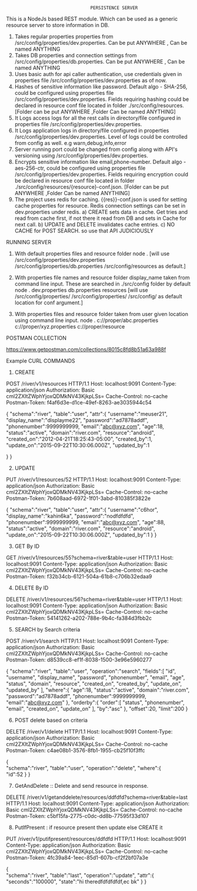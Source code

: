                                     PERSISTENCE SERVER

This is a NodeJs based REST module. Which can be used as a generic resource server to store information in DB.

1) Takes regular properties properties from /src/config/properties/dev.properties. Can be put ANYWHERE , Can be named ANYTHING
2) Takes DB properties and connection settings from /src/config/properties/db.properties. Can be put ANYWHERE , Can be named ANYTHING
3) Uses basic auth for api caller authentication, use credentials given in properties file /src/config/properties/dev.properties as of now.
4) Hashes of sensitive information like password. Default algo - SHA-256, could be configured using properties file /src/config/properties/dev.properties.
   Fields requiring hashing could be declared in resource conf file located in folder ./src/config/resources.[Folder can be put ANYWHERE ,Folder Can be named ANYTHING]
5) It Logs access logs for all the rest calls in directory/file configured in properties file /src/config/properties/dev.properties.
6) It Logs application logs in directory/file configured in properties /src/config/properties/dev.properties.
    Level of  logs could be controlled from config as well. e.g warn,debug,info,error
7) Server running port could be changed from config along with API's versioning using /src/config/properties/dev.properties.
8) Encrypts sensitive information like email,phone-number. Default algo - aes-256-ctr, could be configured using properties file /src/config/properties/dev.properties.
   Fields requiring encryption could be declared in resource conf file located in folder ./src/config/resources/{resource}-conf.json.
   [Folder can be put ANYWHERE ,Folder Can be named ANYTHING]
9) The project uses redis for caching. {{res}}-conf.json is used for setting cache properties for resource. Redis connection settings can be set in dev.properties under redis.
   a) CREATE sets data in cache. Get tries and read from cache first, if not there it read from DB and sets in Cache for next call.
   b) UPDATE and DELETE invalidates cache entries.
   c) NO CACHE for POST SEARCH. so use that API JUDICIOUSLY
   

RUNNING SERVER

1) With default properties files and resource folder
node .
[will use /src/config/properties/dev.properties /src/config/properties/db.properties /src/config/resources as default.]

2) With properties file names and resource folder display_name taken from command line input. These are searched in ./src/config folder by default
node . dev.properties db.properties resources
[will use /src/config/properties/ /src/config/properties/ /src/config/ as default location for conf argument.]

3) With properties files and resource folder taken from user given location using command line input.
node . c://proper/abc.properties c://proper/xyz.properties c://proper/resource

POSTMAN COLLECTION

https://www.getpostman.com/collections/8015c8fd8b51a63a988f

Example CURL COMMANDS

1) CREATE

POST /river/v1/resources HTTP/1.1
Host: localhost:9091
Content-Type: application/json
Authorization: Basic cml2ZXItZWphYjoxQDMkNV43KjkpLSs=
Cache-Control: no-cache
Postman-Token: f4af6d3e-d1ce-49ef-8263-ae3035944c54

{
  "schema":"river",
  "table":"user",
  "attr":{
    "username":"meuser21",
    "display_name":"displayme22",
    "password":"ad7878addf",
    "phonenumber":9999999999,
    "email":"abc@xyz.com",
    "age":18,
    "status":"active",
    "domain":"river.com",
    "resource":"android",
    "created_on":"2012-04-21T18:25:43-05:00",
    "created_by":1,
    "update_on":"2015-09-22T10:30:06.000Z",
    "updated_by":1

  }
}

2) UPDATE

PUT /river/v1/resources/52 HTTP/1.1
Host: localhost:9091
Content-Type: application/json
Authorization: Basic cml2ZXItZWphYjoxQDMkNV43KjkpLSs=
Cache-Control: no-cache
Postman-Token: 7b608aad-6972-1f01-3abd-810385f3822e

{
  "schema":"river",
  "table":"user",
  "attr":{
    "username":"c6hor",
    "display_name":"kahin6ka",
    "password":"nodfdfdfd",
    "phonenumber":9999999999,
    "email":"abc@xyz.com",
    "age":88,
    "status":"active",
    "domain":"river.com",
    "resource":"android",
    "update_on":"2015-09-22T10:30:06.000Z",
    "updated_by":1
  }
}

3) GET By ID

GET /river/v1/resources/55?schema=river&amp;table=user HTTP/1.1
Host: localhost:9091
Content-Type: application/json
Authorization: Basic cml2ZXItZWphYjoxQDMkNV43KjkpLSs=
Cache-Control: no-cache
Postman-Token: f32b34cb-6121-504a-61b8-c706b32edaa9


4) DELETE By ID

DELETE /river/v1/resources/56?schema=river&table=user HTTP/1.1
Host: localhost:9091
Content-Type: application/json
Authorization: Basic cml2ZXItZWphYjoxQDMkNV43KjkpLSs=
Cache-Control: no-cache
Postman-Token: 54141262-a202-788e-9b4c-fa384d3fbb2c


5) SEARCH by Search criteria

POST /river/v1/search HTTP/1.1
Host: localhost:9091
Content-Type: application/json
Authorization: Basic cml2ZXItZWphYjoxQDMkNV43KjkpLSs=
Cache-Control: no-cache
Postman-Token: d8539cc8-ef1f-8038-1500-3e96e5960277

{
  "schema":"river",
  "table":"user",
  "operation":"search",
  "fields":[
  	"id",
    "username",
    "display_name",
    "password",
    "phonenumber",
    "email",
    "age",
    "status",
    "domain",
    "resource",
    "created_on",
    "created_by",
    "update_on",
    "updated_by"
  ],
  "where":{
      "age":18,
      "status":"active",
      "domain":"river.com",
      "password":"ad7878addf",
      "phonenumber":9999999999,
      "email":"abc@xyz.com"
  },
  "orderby":{
    "order":[
      "status",
      "phonenumber",
      "email",
      "created_on",
      "update_on"
    ],
    "by":"asc"
  },
  "offset":20,
  "limit":200
}

6) POST delete based on criteria

DELETE /river/v1/delete HTTP/1.1
Host: localhost:9091
Content-Type: application/json
Authorization: Basic cml2ZXItZWphYjoxQDMkNV43KjkpLSs=
Cache-Control: no-cache
Postman-Token: c4ae08b1-3576-8fb1-1955-cb25f10f3ffc

{  
  "schema":"river",
  "table":"user",
  "operation":"delete",
  "where":{  
      "id":52
 }
}

7) GetAndDelete ::  Delete and send resource in response.

DELETE /river/v1/getanddelete/resources/ddfdfd?schema=river&amp;table=last HTTP/1.1
Host: localhost:9091
Content-Type: application/json
Authorization: Basic cml2ZXItZWphYjoxQDMkNV43KjkpLSs=
Cache-Control: no-cache
Postman-Token: c5bf15fa-2775-c0dc-dd8b-77595f33d107

8) PutIfPresent : if resource present then update else CREATE it

PUT /river/v1/putifpresent/resources/ddfdfd HTTP/1.1
Host: localhost:9091
Content-Type: application/json
Authorization: Basic cml2ZXItZWphYjoxQDMkNV43KjkpLSs=
Cache-Control: no-cache
Postman-Token: 4fc39a84-1eec-85d1-607b-cf2f2bf07a3e

{  
  "schema":"river",
  "table":"last",
  "operation":"update",
  "attr":{  
    "seconds":"100000",
    "state":"hi theredfdfdfdfdf,ec bk"
  }
}

